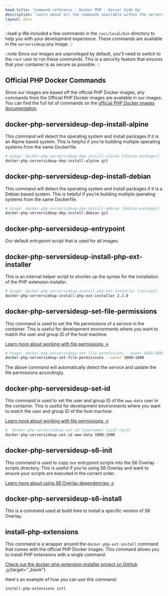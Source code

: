 ```yaml
---
head.title: 'Command reference - Docker PHP - Server Side Up'
description: 'Learn about all the commands available within the serversideup/php image to improve your developer experience.'
layout: docs
---
```


::lead-p
We included a few commands in the `/usr/local/bin` directory to help you with your development experience. These commands are available in the `serversideup/php` image.
::

::note
Since our images are unprivileged by default, you'll need to switch to the `root` user to run these commands. This is a security feature that ensures that your container is as secure as possible.
::

## Official PHP Docker Commands
Since our images are based off the official PHP Docker images, any commands from the Official PHP Docker images are available in our images. You can find the full list of commands on the [official PHP Docker images documentation](https://hub.docker.com/_/php).

## docker-php-serversideup-dep-install-alpine
This command will detect the operating system and install packages if it is an Alpine based system. This is helpful if you're building multiple operating systems from the same Dockerfile.


```bash [Example - Installing the git package on Alpine]
# Usage: docker-php-serversideup-dep-install-alpine [alpine-packages]
docker-php-serversideup-dep-install-alpine git
```

## docker-php-serversideup-dep-install-debian
This command will detect the operating system and install packages if it is a Debian based system. This is helpful if you're building multiple operating systems from the same Dockerfile.

```bash [Example - Installing the git package on Debian]
# Usage: docker-php-serversideup-dep-install-debian [debian-packages]
docker-php-serversideup-dep-install-debian git
```

## docker-php-serversideup-entrypoint
Our default entrypoint script that is used for all images.

## docker-php-serversideup-install-php-ext-installer
This is an internal helper script to shorten up the syntax for the installation of the PHP extension installer.

```bash [Example - Installing the PHP extension installer]
# Usage: docker-php-serversideup-install-php-ext-installer [version]
docker-php-serversideup-install-php-ext-installer 2.2.0
```

## docker-php-serversideup-set-file-permissions
This command is used to set the file permissions of a service in the container. This is useful for development environments where you want to match the user and group ID of the host machine.

[Learn more about working with file permissions →](/docs/guide/understanding-file-permissions)

```bash [Example - Setting the file permissions of the NGINX service]
# Usage: docker-php-serversideup-set-file-permissions --owner USER:GROUP
docker-php-serversideup-set-file-permissions --owner 1000:1000
```

The above command will automatically detect the service and update the file permissions accordingly.

## docker-php-serversideup-set-id
This command is used to set the user and group ID of the `www-data` user in the container. This is useful for development environments where you want to match the user and group ID of the host machine.

[Learn more about working with file permissions →](/docs/guide/understanding-file-permissions)

```bash [Example - Setting the user and group ID of the www-data user]
#  docker-php-serversideup-set-id [username] [uid]:[gid]
docker-php-serversideup-set-id www-data 1000:1000
```

## docker-php-serversideup-s6-init
This command is used to copy our entrypoint scripts into the S6 Overlay scripts directory. This is useful if you're using S6 Overlay and want to ensure your scripts are executed in the correct order.

[Learn more about using S6 Overlay dependencies →](/docs/customizing-the-image/adding-your-own-start-up-scripts#advanced-scenarios-s6-overlay-dependencies)

## docker-php-serversideup-s6-install
This is a command used at build time to install a specific version of S6 Overlay.

## install-php-extensions
This command is a wrapper around the `docker-php-ext-install` command that comes with the official PHP Docker images. This command allows you to install PHP extensions with a single command. 

[Check out the docker-php-extension-installer project on GitHub →](https://github.com/mlocati/docker-php-extension-installer){target="_blank"}

Here's an example of how you can use this command:

```bash [Example - Installing the "intl" extension]
install-php-extensions intl
```